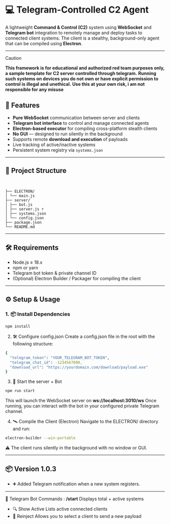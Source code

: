 # 💻 Telegram-Controlled C2 Agent

A lightweight **Command & Control (C2)** system using **WebSocket** and **Telegram bot** integration to remotely manage and deploy tasks to connected client systems. The client is a stealthy, background-only agent that can be compiled using **Electron**.

---

> [!CAUTION]
> **This framework is for educational and authorized red team purposes only, a sample template for C2 server controlled through telegram.**
> **Running such systems on devices you do not own or have explicit permission to control is illegal and unethical.**
> **Use this at your own risk, i am not **responsible** for any misuse**

## 🚀 Features

-  **Pure WebSocket** communication between server and clients
-  **Telegram bot interface** to control and manage connected agents
-  **Electron-based executor** for compiling cross-platform stealth clients
-  **No GUI** — designed to run silently in the background
-  Supports remote **download and execution** of payloads
-  Live tracking of active/inactive systems
-  Persistent system registry via `systems.json`

---

## 📁 Project Structure

```shell


├── ELECTRON/ 
│ └── main.js
├── server/
│ ├── bot.js 
│ ├── server.js r
│ ├── systems.json 
│ └── config.json
├── package.json 
└── README.md 

```


---

## 🛠️ Requirements

- Node.js ≥ 18.x
- npm or yarn
- Telegram bot token & private channel ID
- (Optional) Electron Builder / Packager for compiling the client

---

## ⚙️ Setup & Usage

### 1. 📦 Install Dependencies

```bash
npm install
```

2. 🛠 Configure config.json
Create a config.json file in the root with the following structure:
```bash
{
  "telegram_token": "YOUR_TELEGRAM_BOT_TOKEN",
  "telegram_chat_id": -1234567890,
  "download_url": "https://yourdomain.com/download/payload.exe"
}
```

3. 🤖 Start the server + Bot
```bash
npm run start
```
This will launch the WebSocket server on **ws://localhost:3010/ws**
Once running, you can interact with the bot in your configured private Telegram channel.

4. 🛰 Compile the Client (Electron)
Navigate to the ELECTRON/ directory and run:
```bash
electron-builder --win-portable
```
⚠️ The client runs silently in the background with no window or GUI.

---

## 📦 Version 1.0.3

- ➕ Added Telegram notification when a new system registers.

---
💬 Telegram Bot Commands :
**/start**	Displays total + active systems
- 🔍 Show Active	Lists active connected clients
- 🔁 Reinject	Allows you to select a client to send a new payload

  

